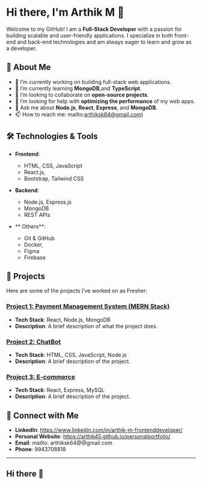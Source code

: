 

# Hi there, I'm Arthik M 👋

Welcome to my GitHub! I am a **Full-Stack Developer** with a passion for building scalable and user-friendly applications. I specialize in both front-end and back-end technologies and am always eager to learn and grow as a developer.

## 🚀 About Me

- 🔭 I’m currently working on building full-stack web applications.
- 🌱 I’m currently learning **MongoDB**,and **TypeScript**.
- 👯 I’m looking to collaborate on **open-source projects**.
- 🤔 I’m looking for help with **optimizing the performance** of my web apps.
- 💬 Ask me about **Node.js**, **React**, **Express**, and **MongoDB**.
- 📫 How to reach me: mailto:arthiksk64@gmail.com)

## 🛠️ Technologies & Tools

- **Frontend**:
  - HTML, CSS, JavaScript
  - React.js, 
  -  Bootstrap, Tailwind CSS

- **Backend**:
  - Node.js, Express.js
  - MongoDB
  - REST APIs

- ** Others**:
  - Git & GitHub
  - Docker, 
  - Figma
  - Firebase

## 🔧 Projects

Here are some of the projects I’ve worked on as Fresher:

### [Project 1: Payment Management System (MERN Stack)](https://github.com/arthik45/payment-app)
- **Tech Stack**: React, Node.js, MongoDB
- **Description**: A brief description of what the project does.
  
### [Project 2: ChatBot](link-to-project)
- **Tech Stack**: HTML, CSS, JavaScript, Node.js
- **Description**: A brief description of the project.

### [Project 3: E-commerce](link-to-project)
- **Tech Stack**: React, Express, MySQL
- **Description**: A brief description of the project.

## 🤝 Connect with Me

- **LinkedIn**: https://www.linkedin.com/in/arthik-m-frontenddeveloper/
- **Personal Website**: https://arthik45.github.io/personalportfolio/
- **Email**: mailto: arthiksk64@@gmail.com
- **Phone**: 9943708818

---
## Hi there 👋

<!--
**arthik45/arthik45** is a ✨ _special_ ✨ repository because its `README.md` (this file) appears on your GitHub profile.

Here are some ideas to get you started:

- 🔭 I’m currently working on ...
- 🌱 I’m currently learning ...
- 👯 I’m looking to collaborate on ...
- 🤔 I’m looking for help with ...
- 💬 Ask me about ...
- 📫 How to reach me: ...
- 😄 Pronouns: ...
- ⚡ Fun fact: ...
-->
